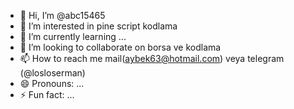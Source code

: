 - 👋 Hi, I’m @abc15465
- 👀 I’m interested in pine script kodlama
- 🌱 I’m currently learning ...
- 💞️ I’m looking to collaborate on borsa ve kodlama
- 📫 How to reach me mail(aybek63@hotmail.com) veya telegram (@losloserman) 
- 😄 Pronouns: ...
- ⚡ Fun fact: ...

<!---
abc15465/abc15465 is a ✨ special ✨ repository because its `README.md` (this file) appears on your GitHub profile.
You can click the Preview link to take a look at your changes.
--->
